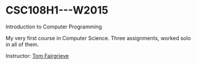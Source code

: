 # CSC108H1---W2015
Introduction to Computer Programming

My very first course in Computer Science. Three assignments, worked solo in all of them.

Instructor: [Tom Fairgrieve](http://www.cs.toronto.edu/~tff/)
